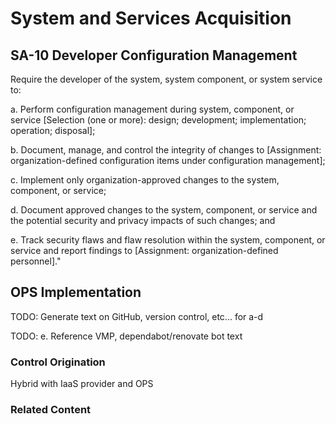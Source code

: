 # System and Services Acquisition
## SA-10 Developer Configuration Management

Require the developer of the system, system component, or system service to:

a. Perform configuration management during system, component, or service [Selection (one or more): design; development; implementation; operation; disposal];

b. Document, manage, and control the integrity of changes to [Assignment: organization-defined configuration items under configuration management];

c. Implement only organization-approved changes to the system, component, or service;

d. Document approved changes to the system, component, or service and the potential security and privacy impacts of such changes; and

e. Track security flaws and flaw resolution within the system, component, or service and report findings to [Assignment: organization-defined personnel]."

## OPS Implementation

TODO: Generate text on GitHub, version control, etc... for a-d

TODO: e. Reference VMP, dependabot/renovate bot text

### Control Origination

Hybrid with IaaS provider and OPS

### Related Content
